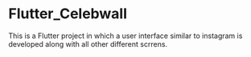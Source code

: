 # Flutter_Celebwall
This is a Flutter project in which a user interface similar to instagram is developed along with all other different scrrens.
